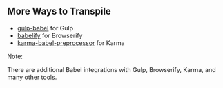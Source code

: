 ##  More Ways to Transpile

* [gulp-babel](https://www.npmjs.com/package/gulp-babel) for Gulp
* [babelify](https://github.com/babel/babelify) for Browserify
* [karma-babel-preprocessor](https://github.com/babel/karma-babel-preprocessor) for Karma



Note:

There are additional Babel integrations with Gulp, Browserify, Karma, and many other tools.
